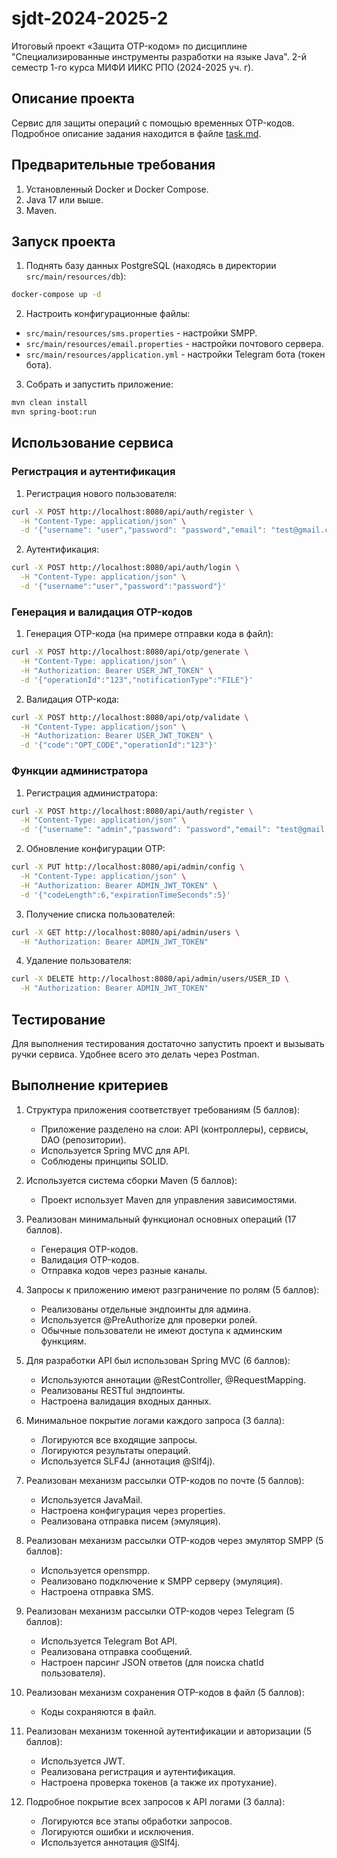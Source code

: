 # sjdt-2024-2025-2
Итоговый проект «Защита OTP-кодом» по дисциплине "Специализированные инструменты разработки на языке Java". 2-й семестр 1-го курса МИФИ ИИКС РПО (2024-2025 уч. г).

## Описание проекта
Сервис для защиты операций с помощью временных OTP-кодов. Подробное описание задания находится в файле [task.md](task.md).

## Предварительные требования
1. Установленный Docker и Docker Compose.
2. Java 17 или выше.
3. Maven.

## Запуск проекта
1. Поднять базу данных PostgreSQL (находясь в директории `src/main/resources/db`):
```bash
docker-compose up -d
```

2. Настроить конфигурационные файлы:
- `src/main/resources/sms.properties` - настройки SMPP.
- `src/main/resources/email.properties` - настройки почтового сервера.
- `src/main/resources/application.yml` - настройки Telegram бота (токен бота).

3. Собрать и запустить приложение:
```bash
mvn clean install
mvn spring-boot:run
```

## Использование сервиса

### Регистрация и аутентификация
1. Регистрация нового пользователя:
```bash
curl -X POST http://localhost:8080/api/auth/register \
  -H "Content-Type: application/json" \
  -d '{"username": "user","password": "password","email": "test@gmail.com","telegram": "telegram","phone": "phone","role": "USER"}'
```

2. Аутентификация:
```bash
curl -X POST http://localhost:8080/api/auth/login \
  -H "Content-Type: application/json" \
  -d '{"username":"user","password":"password"}'
```

### Генерация и валидация OTP-кодов
1. Генерация OTP-кода (на примере отправки кода в файл):
```bash
curl -X POST http://localhost:8080/api/otp/generate \
  -H "Content-Type: application/json" \
  -H "Authorization: Bearer USER_JWT_TOKEN" \
  -d '{"operationId":"123","notificationType":"FILE"}'
```

2. Валидация OTP-кода:
```bash
curl -X POST http://localhost:8080/api/otp/validate \
  -H "Content-Type: application/json" \
  -H "Authorization: Bearer USER_JWT_TOKEN" \
  -d '{"code":"OPT_CODE","operationId":"123"}'
```

### Функции администратора
1. Регистрация администратора:
```bash
curl -X POST http://localhost:8080/api/auth/register \
  -H "Content-Type: application/json" \
  -d '{"username": "admin","password": "password","email": "test@gmail.com","telegram": "telegram","phone": "phone","role": "ADMIN"}'
```

2. Обновление конфигурации OTP:
```bash
curl -X PUT http://localhost:8080/api/admin/config \
  -H "Content-Type: application/json" \
  -H "Authorization: Bearer ADMIN_JWT_TOKEN" \
  -d '{"codeLength":6,"expirationTimeSeconds":5}'
```

3. Получение списка пользователей:
```bash
curl -X GET http://localhost:8080/api/admin/users \
  -H "Authorization: Bearer ADMIN_JWT_TOKEN"
```

4. Удаление пользователя:
```bash
curl -X DELETE http://localhost:8080/api/admin/users/USER_ID \
  -H "Authorization: Bearer ADMIN_JWT_TOKEN"
```

## Тестирование

Для выполнения тестирования достаточно запустить проект и вызывать ручки сервиса. Удобнее всего это делать через Postman.

## Выполнение критериев

1. Структура приложения соответствует требованиям (5 баллов):
   - Приложение разделено на слои: API (контроллеры), сервисы, DAO (репозитории).
   - Используется Spring MVC для API.
   - Соблюдены принципы SOLID.

2. Используется система сборки Maven (5 баллов):
   - Проект использует Maven для управления зависимостями.

3. Реализован минимальный функционал основных операций (17 баллов).
   - Генерация OTP-кодов.
   - Валидация OTP-кодов.
   - Отправка кодов через разные каналы.

4. Запросы к приложению имеют разграничение по ролям (5 баллов):
   - Реализованы отдельные эндпоинты для админа.
   - Используется @PreAuthorize для проверки ролей.
   - Обычные пользователи не имеют доступа к админским функциям.

5. Для разработки API был использован Spring MVC (6 баллов):
   - Используются аннотации @RestController, @RequestMapping.
   - Реализованы RESTful эндпоинты.
   - Настроена валидация входных данных.

6. Минимальное покрытие логами каждого запроса (3 балла):
   - Логируются все входящие запросы.
   - Логируются результаты операций.
   - Используется SLF4J (аннотация @Slf4j).

7. Реализован механизм рассылки OTP-кодов по почте (5 баллов):
   - Используется JavaMail.
   - Настроена конфигурация через properties.
   - Реализована отправка писем (эмуляция).

8. Реализован механизм рассылки OTP-кодов через эмулятор SMPP (5 баллов):
   - Используется opensmpp.
   - Реализовано подключение к SMPP серверу (эмуляция).
   - Настроена отправка SMS.

9. Реализован механизм рассылки OTP-кодов через Telegram (5 баллов):
   - Используется Telegram Bot API.
   - Реализована отправка сообщений.
   - Настроен парсинг JSON ответов (для поиска chatId пользователя).

10. Реализован механизм сохранения OTP-кодов в файл (5 баллов):
    - Коды сохраняются в файл.

11. Реализован механизм токенной аутентификации и авторизации (5 баллов):
    - Используется JWT.
    - Реализована регистрация и аутентификация.
    - Настроена проверка токенов (а также их протухание).

12. Подробное покрытие всех запросов к API логами (3 балла):
    - Логируются все этапы обработки запросов.
    - Логируются ошибки и исключения.
    - Используется аннотация @Slf4j.